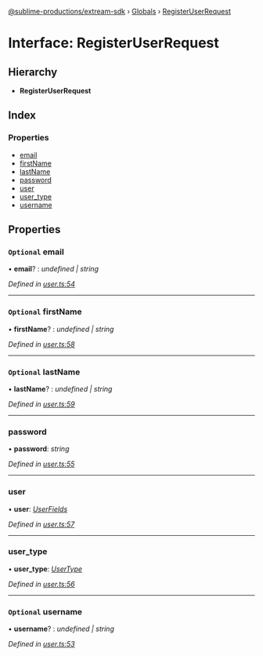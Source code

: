 [@sublime-productions/extream-sdk](../README.md) › [Globals](../globals.md) › [RegisterUserRequest](registeruserrequest.md)

# Interface: RegisterUserRequest

## Hierarchy

* **RegisterUserRequest**

## Index

### Properties

* [email](registeruserrequest.md#optional-email)
* [firstName](registeruserrequest.md#optional-firstname)
* [lastName](registeruserrequest.md#optional-lastname)
* [password](registeruserrequest.md#password)
* [user](registeruserrequest.md#user)
* [user_type](registeruserrequest.md#user_type)
* [username](registeruserrequest.md#optional-username)

## Properties

### `Optional` email

• **email**? : *undefined | string*

*Defined in [user.ts:54](https://github.com/Extream-SaaS/ex-sdk/blob/1c866e4/src/user.ts#L54)*

___

### `Optional` firstName

• **firstName**? : *undefined | string*

*Defined in [user.ts:58](https://github.com/Extream-SaaS/ex-sdk/blob/1c866e4/src/user.ts#L58)*

___

### `Optional` lastName

• **lastName**? : *undefined | string*

*Defined in [user.ts:59](https://github.com/Extream-SaaS/ex-sdk/blob/1c866e4/src/user.ts#L59)*

___

###  password

• **password**: *string*

*Defined in [user.ts:55](https://github.com/Extream-SaaS/ex-sdk/blob/1c866e4/src/user.ts#L55)*

___

###  user

• **user**: *[UserFields](userfields.md)*

*Defined in [user.ts:57](https://github.com/Extream-SaaS/ex-sdk/blob/1c866e4/src/user.ts#L57)*

___

###  user_type

• **user_type**: *[UserType](../enums/usertype.md)*

*Defined in [user.ts:56](https://github.com/Extream-SaaS/ex-sdk/blob/1c866e4/src/user.ts#L56)*

___

### `Optional` username

• **username**? : *undefined | string*

*Defined in [user.ts:53](https://github.com/Extream-SaaS/ex-sdk/blob/1c866e4/src/user.ts#L53)*
